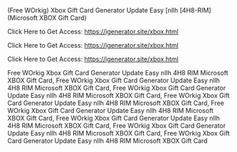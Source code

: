 (Free WOrkig) Xbox Gift Card Generator Update Easy [nllh [4H8-RIM] (Microsoft XBOX Gift Card)

Click Here to Get Access: https://igenerator.site/xbox.html

Click Here to Get Access: https://igenerator.site/xbox.html

Click Here to Get Access: https://igenerator.site/xbox.html

 Free WOrkig Xbox Gift Card Generator Update Easy nllh 4H8 RIM Microsoft XBOX Gift Card, Free WOrkig Xbox Gift Card Generator Update Easy nllh 4H8 RIM Microsoft XBOX Gift Card, Free WOrkig Xbox Gift Card Generator Update Easy nllh 4H8 RIM Microsoft XBOX Gift Card, Free WOrkig Xbox Gift Card Generator Update Easy nllh 4H8 RIM Microsoft XBOX Gift Card, Free WOrkig Xbox Gift Card Generator Update Easy nllh 4H8 RIM Microsoft XBOX Gift Card, Free WOrkig Xbox Gift Card Generator Update Easy nllh 4H8 RIM Microsoft XBOX Gift Card, Free WOrkig Xbox Gift Card Generator Update Easy nllh 4H8 RIM Microsoft XBOX Gift Card, Free WOrkig Xbox Gift Card Generator Update Easy nllh 4H8 RIM Microsoft XBOX Gift Card
